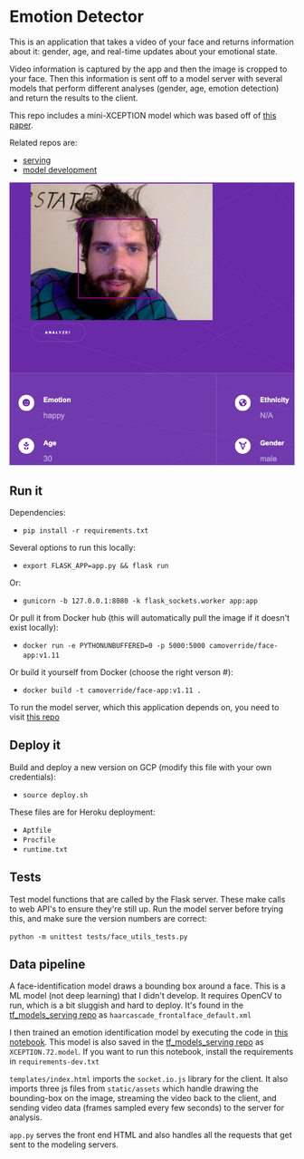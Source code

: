 # Emotion Detector

This is an application that takes a video of your face and returns information about it: gender, age, and real-time updates about your emotional state.

Video information is captured by the app and then the image is cropped to your face. Then this information is sent off to a model server with several models that perform different analyses (gender, age, emotion detection) and return the results to the client.

This repo includes a mini-XCEPTION model which was based off of [this paper](https://arxiv.org/pdf/1710.07557.pdf).

Related repos are:

- [serving](https://github.com/camoverride/tf_models_serving)
- [model development](https://github.com/camoverride/notebooks/blob/master/notebooks/Emotion_Detection_Transfer_Learning_v2.ipynb)

![picture of the application](https://github.com/camoverride/emotion-detector/blob/master/app_example.png?raw=true)

## Run it

Dependencies:

- `pip install -r requirements.txt`

Several options to run this locally:

- `export FLASK_APP=app.py && flask run`

Or:

- `gunicorn -b 127.0.0.1:8080 -k flask_sockets.worker app:app`

Or pull it from Docker hub (this will automatically pull the image if it doesn't exist locally):

- `docker run -e PYTHONUNBUFFERED=0 -p 5000:5000 camoverride/face-app:v1.11`

Or build it yourself from Docker (choose the right verson #):

- `docker build -t camoverride/face-app:v1.11 .`

To run the model server, which this application depends on, you need to visit [this repo](https://github.com/camoverride/tf_models_serving)


## Deploy it

Build and deploy a new version on GCP (modify this file with your own credentials):

- `source deploy.sh`

These files are for Heroku deployment:

- `Aptfile`
- `Procfile`
- `runtime.txt`


## Tests

Test model functions that are called by the Flask server. These make calls to web API's to ensure they're still up. Run the model server before trying this, and make sure the version numbers are correct:

`python -m unittest tests/face_utils_tests.py`


## Data pipeline

A face-identification model draws a bounding box around a face. This is a ML model (not deep learning) that I didn't develop. It requires OpenCV to run, which is a bit sluggish and hard to deploy. It's found in the [tf_models_serving repo](https://github.com/camoverride/tf_models_serving) as `haarcascade_frontalface_default.xml`

I then trained an emotion identification model by executing the code in [this notebook](https://github.com/camoverride/notebooks/blob/master/notebooks/Emotion_Detection_Transfer_Learning_v2.ipynb). This model is also saved in the [tf_models_serving repo](https://github.com/camoverride/tf_models_serving) as `XCEPTION.72.model`. If you want to run this notebook, install the requirements in `requirements-dev.txt`

`templates/index.html` imports the `socket.io.js` library for the client. It also imports three js files from `static/assets` which handle drawing the bounding-box on the image, streaming the video back to the client, and sending video data (frames sampled every few seconds) to the server for analysis.

`app.py` serves the front end HTML and also handles all the requests that get sent to the modeling servers.
